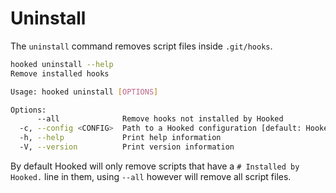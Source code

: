 # Uninstall

The `uninstall` command removes script files inside `.git/hooks`.

```sh
hooked uninstall --help
Remove installed hooks

Usage: hooked uninstall [OPTIONS]

Options:
      --all              Remove hooks not installed by Hooked
  -c, --config <CONFIG>  Path to a Hooked configuration [default: Hooked.toml]
  -h, --help             Print help information
  -V, --version          Print version information
```

By default Hooked will only remove scripts that have a `# Installed by Hooked.` line in them, using `--all` however will remove all script files.
